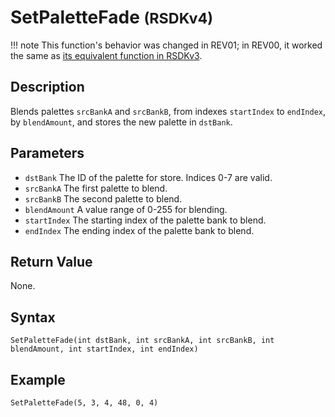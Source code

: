 # SetPaletteFade <small>(RSDKv4)</small>

!!! note
    This function's behavior was changed in REV01; in REV00, it worked the same as [its equivalent function in RSDKv3](/RSDKv3/Functions/Drawing/SetPaletteFade.md).

## Description
Blends palettes `srcBankA` and `srcBankB`, from indexes `startIndex` to `endIndex`, by `blendAmount`, and stores the new palette in `dstBank`.

## Parameters
- `dstBank`
The ID of the palette for store. Indices 0-7 are valid.
- `srcBankA`
The first palette to blend.
- `srcBankB`
The second palette to blend.
- `blendAmount`
A value range of 0-255 for blending.
- `startIndex`
The starting index of the palette bank to blend.
- `endIndex`
The ending index of the palette bank to blend.

## Return Value
None.

## Syntax
```
SetPaletteFade(int dstBank, int srcBankA, int srcBankB, int blendAmount, int startIndex, int endIndex)
```

## Example
```
SetPaletteFade(5, 3, 4, 48, 0, 4)
```